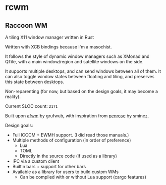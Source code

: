 # rcwm

## Raccoon WM

A tiling X11 window manager written in Rust

Written with XCB bindings because I'm a masochist.

It follows the style of dynamic window managers such as XMonad and QTile, with a main window/region and satellite windows on the side.

It supports multiple desktops, and can send windows between all of them.
It can also toggle window states between floating and tiling, and preserves this state between desktops.

Non-reparenting (for now, but based on the design goals, it may become a reality).

Current SLOC count: `2171`

Built upon [afwm](https://iim.gay:8080/afwm/about/) by grufwub, with inspiration from [penrose](https://docs.rs/penrose/0.2.0/penrose/index.html) by sminez.

Design goals:

- Full ICCCM + EWMH support. (I did read those manuals.)
- Multiple methods of configuration (in order of preference)
  - Lua
  - TOML
  - Directly in the source code (if used as a library)
- IPC via a custom client
- Builtin bars + support for other bars
- Available as a library for users to build custom WMs
  - Can be compiled with or without Lua support (cargo features)
